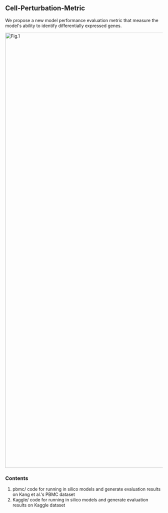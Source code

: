 ## Cell-Perturbation-Metric

We propose a new model performance evaluation metric that measure the model's ability to identify differentially expressed genes.

<img width="1390" alt="Fig.1" src="https://github.com/user-attachments/assets/34977c20-2c53-4d1a-8004-2eaf6d43ebd3" />


### Contents
1. pbmc/ code for running in silico models and generate evaluation results on Kang et al.'s PBMC dataset
2. Kaggle/ code for running in silico models and generate evaluation results on Kaggle dataset

